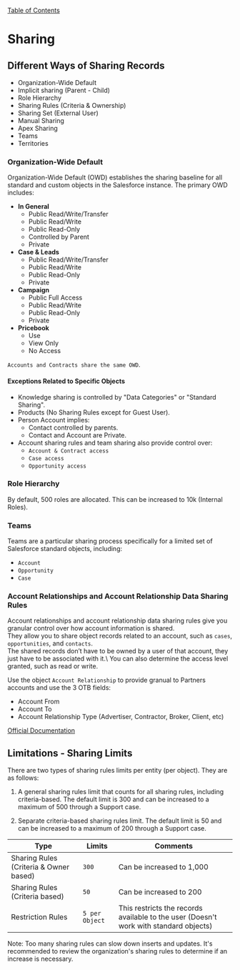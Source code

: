 [Table of Contents](../Documentation.md)

# Sharing

## Different Ways of Sharing Records
- Organization-Wide Default
- Implicit sharing (Parent - Child)
- Role Hierarchy
- Sharing Rules (Criteria & Ownership)
- Sharing Set (External User)
- Manual Sharing
- Apex Sharing
- Teams
- Territories

### Organization-Wide Default
Organization-Wide Default (OWD) establishes the sharing baseline for all standard and custom objects in the Salesforce instance. The primary OWD includes:
- **In General**
    - Public Read/Write/Transfer
    - Public Read/Write
    - Public Read-Only
    - Controlled by Parent
    - Private
- **Case & Leads**
    - Public Read/Write/Transfer
    - Public Read/Write
    - Public Read-Only
    - Private
- **Campaign**
    - Public Full Access
    - Public Read/Write
    - Public Read-Only
    - Private
- **Pricebook**
    - Use
    - View Only
    - No Access

`Accounts and Contracts share the same OWD`.

#### Exceptions Related to Specific Objects

- Knowledge sharing is controlled by "Data Categories" or "Standard Sharing".
- Products (No Sharing Rules except for Guest User).
- Person Account implies:
    - Contact controlled by parents.
    - Contact and Account are Private.
- Account sharing rules and team sharing also provide control over:
    - `Account & Contract access`
    - `Case access`
    - `Opportunity access`

### Role Hierarchy
By default, 500 roles are allocated. This can be increased to 10k (Internal Roles).

### Teams
Teams are a particular sharing process specifically for a limited set of Salesforce standard objects, including:
- `Account`
- `Opportunity`
- `Case`

### Account Relationships and Account Relationship Data Sharing Rules
Account relationships and account relationship data sharing rules give you granular control over how account information is shared.\
They allow you to share object records related to an account, such as `cases`, `opportunities`, and `contacts`.\
The shared records don’t have to be owned by a user of that account, they just have to be associated with it.\ 
You can also determine the access level granted, such as read or write.

Use the object `Account Relationship` to provide granual to Partners accounts and use the 3 OTB fields:
- Account From
- Account To
- Account Relationship Type (Advertiser, Contractor, Broker, Client, etc)

[Official Documentation](https://help.salesforce.com/s/articleView?id=sf.networks_partner_account_relationships_and_sharing.htm&type=5)

## Limitations - Sharing Limits

There are two types of sharing rules limits per entity (per object). They are as follows:

1. A general sharing rules limit that counts for all sharing rules, including criteria-based. The default limit is 300 and can be increased to a maximum of 500 through a Support case.

2. Separate criteria-based sharing rules limit. The default limit is 50 and can be increased to a maximum of 200 through a Support case.

| Type | Limits | Comments |
|------|--------|----------|
| Sharing Rules (Criteria & Owner based) | `300` | Can be increased to 1,000 |
| Sharing Rules (Criteria based) | `50` | Can be increased to 200 |
| Restriction Rules | `5 per Object` | This restricts the records available to the user (Doesn't work with standard objects) |

Note: Too many sharing rules can slow down inserts and updates. It's recommended to review the organization's sharing rules to determine if an increase is necessary.